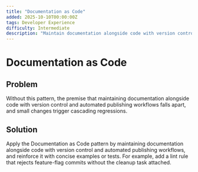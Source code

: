 ```yaml
---
title: "Documentation as Code"
added: 2025-10-10T00:00:00Z
tags: Developer Experience
difficulty: Intermediate
description: "Maintain documentation alongside code with version control and automated publishing workflows."
---
```

# Documentation as Code

## Problem

Without this pattern, the premise that maintaining documentation alongside code with version control and automated publishing workflows falls apart, and small changes trigger cascading regressions.

## Solution

Apply the Documentation as Code pattern by maintaining documentation alongside code with version control and automated publishing workflows, and reinforce it with concise examples or tests. For example, add a lint rule that rejects feature-flag commits without the cleanup task attached.
